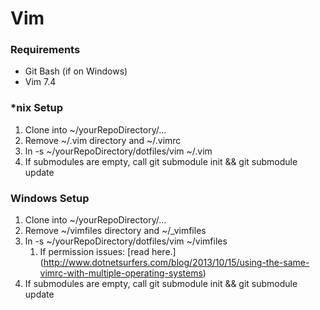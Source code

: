 # Vim 
### Requirements
* Git Bash (if on Windows)
* Vim 7.4

### *nix Setup

1. Clone into ~/yourRepoDirectory/...
2. Remove ~/.vim directory and ~/.vimrc 
3. ln -s ~/yourRepoDirectory/dotfiles/vim ~/.vim 
4. If submodules are empty, call git submodule init && git submodule update

### Windows Setup
1. Clone into ~/yourRepoDirectory/...
2. Remove ~/vimfiles directory and ~/\_vimfiles 
3. ln -s ~/yourRepoDirectory/dotfiles/vim ~/vimfiles
	1. If permission issues: [read here.] (http://www.dotnetsurfers.com/blog/2013/10/15/using-the-same-vimrc-with-multiple-operating-systems)
4. If submodules are empty, call git submodule init && git submodule update
